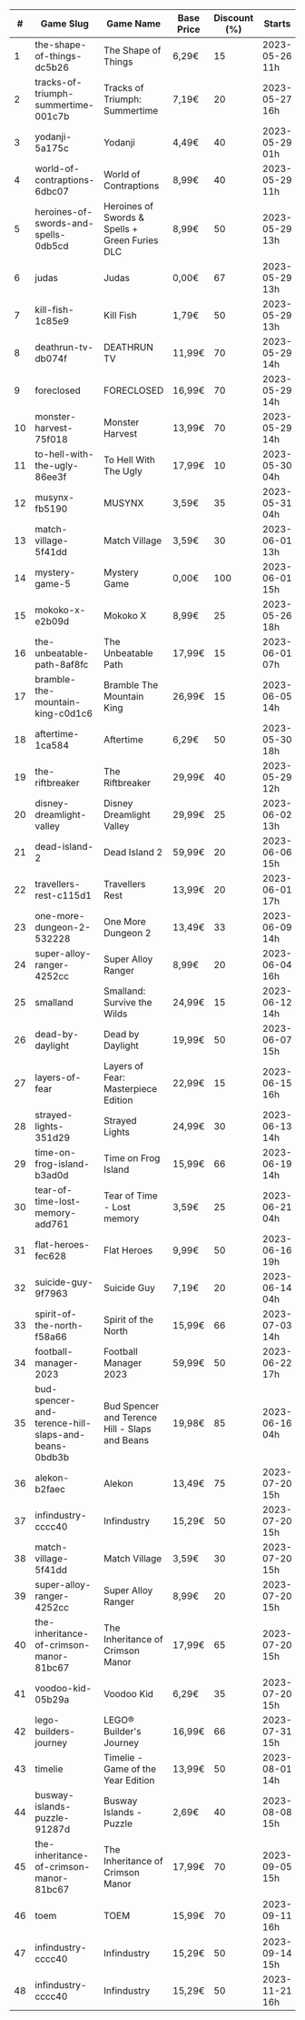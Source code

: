 |#|Game Slug|Game Name|Base Price|Discount (%)|Starts|Ends|
|---|---|---|---|---|---|---|
|1|the-shape-of-things-dc5b26|The Shape of Things|6,29€|15|2023-05-26 11h|2023-06-02 11h|
|2|tracks-of-triumph-summertime-001c7b|Tracks of Triumph: Summertime|7,19€|20|2023-05-27 16h|2023-06-03 16h|
|3|yodanji-5a175c|Yodanji|4,49€|40|2023-05-29 01h|2023-06-05 01h|
|4|world-of-contraptions-6dbc07|World of Contraptions|8,99€|40|2023-05-29 11h|2023-06-05 11h|
|5|heroines-of-swords-and-spells-0db5cd|Heroines of Swords & Spells + Green Furies DLC|8,99€|50|2023-05-29 13h|2023-06-05 13h|
|6|judas|Judas|0,00€|67|2023-05-29 13h|2023-06-05 13h|
|7|kill-fish-1c85e9|Kill Fish|1,79€|50|2023-05-29 13h|2023-06-05 13h|
|8|deathrun-tv-db074f|DEATHRUN TV|11,99€|70|2023-05-29 14h|2023-06-05 14h|
|9|foreclosed|FORECLOSED|16,99€|70|2023-05-29 14h|2023-06-05 14h|
|10|monster-harvest-75f018|Monster Harvest|13,99€|70|2023-05-29 14h|2023-06-05 14h|
|11|to-hell-with-the-ugly-86ee3f|To Hell With The Ugly|17,99€|10|2023-05-30 04h|2023-06-06 04h|
|12|musynx-fb5190|MUSYNX|3,59€|35|2023-05-31 04h|2023-06-07 04h|
|13|match-village-5f41dd|Match Village|3,59€|30|2023-06-01 13h|2023-06-07 13h|
|14|mystery-game-5|Mystery Game|0,00€|100|2023-06-01 15h|2023-06-08 15h|
|15|mokoko-x-e2b09d|Mokoko X|8,99€|25|2023-05-26 18h|2023-06-09 18h|
|16|the-unbeatable-path-8af8fc|The Unbeatable Path|17,99€|15|2023-06-01 07h|2023-06-11 07h|
|17|bramble-the-mountain-king-c0d1c6|Bramble The Mountain King|26,99€|15|2023-06-05 14h|2023-06-12 14h|
|18|aftertime-1ca584|Aftertime|6,29€|50|2023-05-30 18h|2023-06-13 18h|
|19|the-riftbreaker|The Riftbreaker|29,99€|40|2023-05-29 12h|2023-06-15 12h|
|20|disney-dreamlight-valley|Disney Dreamlight Valley|29,99€|25|2023-06-02 13h|2023-06-15 13h|
|21|dead-island-2|Dead Island 2|59,99€|20|2023-06-06 15h|2023-06-15 15h|
|22|travellers-rest-c115d1|Travellers Rest|13,99€|20|2023-06-01 17h|2023-06-15 17h|
|23|one-more-dungeon-2-532228|One More Dungeon 2|13,49€|33|2023-06-09 14h|2023-06-18 14h|
|24|super-alloy-ranger-4252cc|Super Alloy Ranger|8,99€|20|2023-06-04 16h|2023-06-18 16h|
|25|smalland|Smalland: Survive the Wilds|24,99€|15|2023-06-12 14h|2023-06-19 14h|
|26|dead-by-daylight|Dead by Daylight|19,99€|50|2023-06-07 15h|2023-06-21 15h|
|27|layers-of-fear|Layers of Fear: Masterpiece Edition|22,99€|15|2023-06-15 16h|2023-06-22 16h|
|28|strayed-lights-351d29|Strayed Lights|24,99€|30|2023-06-13 14h|2023-06-25 14h|
|29|time-on-frog-island-b3ad0d|Time on Frog Island|15,99€|66|2023-06-19 14h|2023-06-26 14h|
|30|tear-of-time-lost-memory-add761|Tear of Time - Lost memory|3,59€|25|2023-06-21 04h|2023-06-28 04h|
|31|flat-heroes-fec628|Flat Heroes|9,99€|50|2023-06-16 19h|2023-06-28 19h|
|32|suicide-guy-9f7963|Suicide Guy|7,19€|20|2023-06-14 04h|2023-06-29 04h|
|33|spirit-of-the-north-f58a66|Spirit of the North|15,99€|66|2023-07-03 14h|2023-07-10 14h|
|34|football-manager-2023|Football Manager 2023|59,99€|50|2023-06-22 17h|2023-07-13 17h|
|35|bud-spencer-and-terence-hill-slaps-and-beans-0bdb3b|Bud Spencer and Terence Hill - Slaps and Beans|19,98€|85|2023-06-16 04h|2023-08-02 04h|
|36|alekon-b2faec|Alekon|13,49€|75|2023-07-20 15h|2023-08-03 15h|
|37|infindustry-cccc40|Infindustry|15,29€|50|2023-07-20 15h|2023-08-03 15h|
|38|match-village-5f41dd|Match Village|3,59€|30|2023-07-20 15h|2023-08-03 15h|
|39|super-alloy-ranger-4252cc|Super Alloy Ranger|8,99€|20|2023-07-20 15h|2023-08-03 15h|
|40|the-inheritance-of-crimson-manor-81bc67|The Inheritance of Crimson Manor|17,99€|65|2023-07-20 15h|2023-08-03 15h|
|41|voodoo-kid-05b29a|Voodoo Kid|6,29€|35|2023-07-20 15h|2023-08-03 15h|
|42|lego-builders-journey|LEGO® Builder's Journey|16,99€|66|2023-07-31 15h|2023-08-07 15h|
|43|timelie|Timelie - Game of the Year Edition|13,99€|50|2023-08-01 14h|2023-08-15 14h|
|44|busway-islands-puzzle-91287d|Busway Islands - Puzzle|2,69€|40|2023-08-08 15h|2023-08-15 15h|
|45|the-inheritance-of-crimson-manor-81bc67|The Inheritance of Crimson Manor|17,99€|70|2023-09-05 15h|2023-09-12 15h|
|46|toem|TOEM|15,99€|70|2023-09-11 16h|2023-09-24 16h|
|47|infindustry-cccc40|Infindustry|15,29€|50|2023-09-14 15h|2023-09-28 15h|
|48|infindustry-cccc40|Infindustry|15,29€|50|2023-11-21 16h|2023-11-28 16h|
